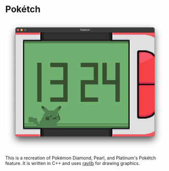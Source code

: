 # Pokétch
![Screenshot](https://raw.githubusercontent.com/ChaseParate/poketch/main/.github/screenshot.png)

This is a recreation of Pokémon Diamond, Pearl, and Platinum's Pokétch feature.
It is written in C++ and uses [raylib](https://github.com/raysan5/raylib) for drawing graphics.
